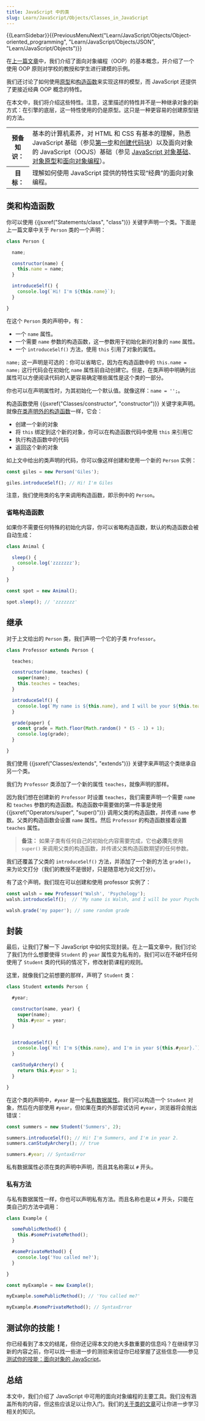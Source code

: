 ```yaml
---
title: JavaScript 中的类
slug: Learn/JavaScript/Objects/Classes_in_JavaScript
---
```


{{LearnSidebar}}{{PreviousMenuNext("Learn/JavaScript/Objects/Object-oriented_programming", "Learn/JavaScript/Objects/JSON", "Learn/JavaScript/Objects")}}

在[上一篇文章](/zh-CN/docs/Learn/JavaScript/Objects/Object-oriented_programming)中，我们介绍了面向对象编程（OOP）的基本概念，并介绍了一个使用 OOP 原则对学校的教授和学生进行建模的示例。

我们还讨论了如何使用[原型](/zh-CN/docs/Learn/JavaScript/Objects/Object_prototypes)和[构造函数](/zh-CN/docs/Learn/JavaScript/Objects/Basics#introducing_constructors)来实现这样的模型，而 JavaScript 还提供了更接近经典 OOP 概念的特性。

在本文中，我们将介绍这些特性。注意，这里描述的特性并不是一种继承对象的新方式：在引擎的底层，这一特性使用的仍是原型。这只是一种更容易的创建原型链的方法。

<table>
  <tbody>
    <tr>
      <th scope="row">预备知识：</th>
      <td>
        基本的计算机素养，对 HTML 和 CSS 有基本的理解，熟悉 JavaScript
        基础（参见<a
          href="/zh-CN/docs/Learn/JavaScript/First_steps">第一步</a>和<a
          href="/zh-CN/docs/Learn/JavaScript/Building_blocks"
          >创建代码块</a>）以及面向对象的
          JavaScript（OOJS）基础（参见
        <a href="/zh-CN/docs/Learn/JavaScript/Objects/Basics"
          >JavaScript 对象基础</a>、<a
          href="/zh-CN/docs/Learn/JavaScript/Objects/Object_prototypes">对象原型</a>和<a
          href="/zh-CN/docs/Learn/JavaScript/Objects/Object-oriented_programming">面向对象编程</a>）。
      </td>
    </tr>
    <tr>
      <th scope="row">目标：</th>
      <td>理解如何使用 JavaScript 提供的特性实现“经典”的面向对象编程。</td>
    </tr>
  </tbody>
</table>

## 类和构造函数

你可以使用 {{jsxref("Statements/class", "class")}} 关键字声明一个类。下面是上一篇文章中关于 `Person` 类的一个声明：

```js
class Person {

  name;

  constructor(name) {
    this.name = name;
  }

  introduceSelf() {
    console.log(`Hi! I'm ${this.name}`);
  }

}
```

在这个 `Person` 类的声明中，有：

- 一个 `name` 属性。
- 一个需要 `name` 参数的构造函数，这一参数用于初始化新的对象的 `name` 属性。
- 一个 `introduceSelf()` 方法，使用 `this` 引用了对象的属性。

`name;` 这一声明是可选的：你可以省略它，因为在构造函数中的 `this.name = name;` 这行代码会在初始化 `name` 属性前自动创建它。但是，在类声明中明确列出属性可以方便阅读代码的人更容易确定哪些属性是这个类的一部分。

你也可以在声明属性时，为其初始化一个默认值。就像这样：`name = '';`。

构造函数使用 {{jsxref("Classes/constructor", "constructor")}} 关键字来声明。就像[在类声明外的构造函数](/zh-CN/docs/Learn/JavaScript/Objects/Basics)一样，它会：

- 创建一个新的对象
- 将 `this` 绑定到这个新的对象，你可以在构造函数代码中使用 `this` 来引用它
- 执行构造函数中的代码
- 返回这个新的对象

如上文中给出的类声明的代码，你可以像这样创建和使用一个新的 `Person` 实例：

```js
const giles = new Person('Giles');

giles.introduceSelf(); // Hi! I'm Giles
```

注意，我们使用类的名字来调用构造函数，即示例中的 `Person`。

### 省略构造函数

如果你不需要任何特殊的初始化内容，你可以省略构造函数，默认的构造函数会被自动生成：

```js
class Animal {

  sleep() {
    console.log('zzzzzzz');
  }

}

const spot = new Animal();

spot.sleep(); // 'zzzzzzz'
```

## 继承

对于上文给出的 `Person` 类，我们声明一个它的子类 `Professor`。

```js
class Professor extends Person {

  teaches;

  constructor(name, teaches) {
    super(name);
    this.teaches = teaches;
  }

  introduceSelf() {
    console.log(`My name is ${this.name}, and I will be your ${this.teaches} professor.`);
  }

  grade(paper) {
    const grade = Math.floor(Math.random() * (5 - 1) + 1);
    console.log(grade);
  }

}
```

我们使用 {{jsxref("Classes/extends", "extends")}} 关键字来声明这个类继承自另一个类。

我们为 `Professor` 类添加了一个新的属性 `teaches`，就像声明的那样。

因为我们想在创建新的 `Professor` 时设置 `teaches`，我们需要声明一个需要 `name` 和 `teaches` 参数的构造函数。构造函数中需要做的第一件事是使用 {{jsxref("Operators/super", "super()")}} 调用父类的构造函数，并传递 `name` 参数。父类的构造函数会设置 `name` 属性。然后 `Professor` 的构造函数接着设置 `teaches` 属性。

> **备注：** 如果子类有任何自己的初始化内容需要完成，它也**必须**先使用 `super()` 来调用父类的构造函数，并传递父类构造函数期望的任何参数。

我们还覆盖了父类的 `introduceSelf()` 方法，并添加了一个新的方法 `grade()`，来为论文打分（我们的教授不是很好，只是随意地为论文打分）。

有了这个声明，我们现在可以创建和使用 professor 实例了：

```js
const walsh = new Professor('Walsh', 'Psychology');
walsh.introduceSelf();  // 'My name is Walsh, and I will be your Psychology professor'

walsh.grade('my paper'); // some random grade
```

## 封装

最后，让我们了解一下 JavaScript 中如何实现封装。在上一篇文章中，我们讨论了我们为什么想要使得 `Student` 的 `year` 属性变为私有的，我们可以在不破坏任何使用了 `Student` 类的代码的情况下，修改射箭课程的规则。

这里，就像我们之前想要的那样，声明了 `Student` 类：

```js
class Student extends Person {

  #year;

  constructor(name, year) {
    super(name);
    this.#year = year;
  }


  introduceSelf() {
    console.log(`Hi! I'm ${this.name}, and I'm in year ${this.#year}.`);
  }

  canStudyArchery() {
    return this.#year > 1;
  }

}
```

在这个类的声明中，`#year` 是一个[私有数据属性](/zh-CN/docs/Web/JavaScript/Reference/Classes/Private_class_fields)。我们可以构造一个 `Student` 对象，然后在内部使用 `#year`，但如果在类的外部尝试访问 `#year`，浏览器将会抛出错误：

```js
const summers = new Student('Summers', 2);

summers.introduceSelf(); // Hi! I'm Summers, and I'm in year 2.
summers.canStudyArchery(); // true

summers.#year; // SyntaxError
```

私有数据属性必须在类的声明中声明，而且其名称需以 `#` 开头。

### 私有方法

与私有数据属性一样，你也可以声明私有方法。而且名称也是以 `#` 开头，只能在类自己的方法中调用：

```js
class Example {

  somePublicMethod() {
    this.#somePrivateMethod();
  }

  #somePrivateMethod() {
    console.log('You called me?');
  }

}

const myExample = new Example();

myExample.somePublicMethod(); // 'You called me?'

myExample.#somePrivateMethod(); // SyntaxError
```

## 测试你的技能！

你已经看到了本文的结尾，但你还记得本文的绝大多数重要的信息吗？在继续学习新的内容之前，你可以找一些进一步的测验来验证你已经掌握了这些信息——参见[测试你的技能：面向对象的 JavaScript](/zh-CN/docs/Learn/JavaScript/Objects/Test_your_skills:_Object-oriented_JavaScript)。

## 总结

本文中，我们介绍了 JavaScript 中可用的面向对象编程的主要工具。我们没有涵盖所有的内容，但这些应该足以让你入门。我们的[关于类的文章](/zh-CN/docs/Web/JavaScript/Reference/Classes)可让你进一步学习相关的知识。
